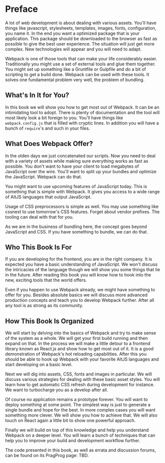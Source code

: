 # Preface

A lot of web development is about dealing with various assets. You'll have things like javascript, stylesheets, templates, images, fonts, configuration, you name it. In the end you want a optimized package that is your application. This package should be downloaded to the browser as fast as possible to give the best user experience. The situation will just get more complex. New technologies will appear and you will need to adapt.

Webpack is one of those tools that can make your life considerably easier. Traditionally you might use a set of external tools and glue them together. You might set up something like a Gruntfile or Gulpfile and do a bit of scripting to get a build done. Webpack can be used with these tools. It solves one fundamental problem very well, the problem of bundling.

## What's In It for You?

In this book we will show you how to get most out of Webpack. It can be an intimidating tool to adopt. There is plenty of documentation and the tool will most likely look a bit foreign to you. You'll have things like `webpack.config.js` that is filled with cryptic lines. In addition you will have a bunch of `require`'s and such in your files.

## What Does Webpack Offer?

In the olden days we just concatenated our scripts. Now you need to deal with a variety of assets while making sure everything works as fast as possible. You don't want to have your client to load megabytes of JavaScript over the wire. You'll want to split up your bundles and optimize the JavaScript. Webpack can do that.

You might want to use upcoming features of JavaScript today. This is something that is simple with Webpack. It gives you access to a wide range of AltJS languages that output JavaScript.

Usage of CSS preprocessors is simple as well. You may use something like cssnext to use tomorrow's CSS features. Forget about vendor prefixes. The tooling can deal with that for you.

As we are in the business of bundling here, the concept goes beyond JavaScript and CSS. If you have something to bundle, we can do that.

## Who This Book Is For

If you are developing for the frontend, you are in the right company. It is expected you have a basic understanding of JavaScript. We won't discuss the intricacies of the language though we will show you some things that lie in the future. After reading this book you will know how to hook into the new, exciting tools that the world offers.

Even if you happen to use Webpack already, we might have something to offer for you. Besides absolute basics we will discuss more advanced production concepts and teach you to develop Webpack further. After all any tool is as strong as its community.

## How This Book Is Organized

We will start by delving into the basics of Webpack and try to make sense of the system as a whole. We will get your first build running and then expand on that. In the process we will make a little detour to a frontend library known as React.js and show how to get most out of it. It is a good demonstration of Webpack's hot reloading capabilities. After this you should be able to hook up Webpack with your favorite AltJS languages and start developing on a basic level.

Next we will dig into assets, CSS, fonts and images in particular. We will discuss various strategies for dealing with these basic asset styles. You will learn how to get automatic CSS refresh during development for instance. We want to turbocharge you as a develop after all.

Of course no application remains a prototype forever. You will want to deploy something at some point. The simplest way is just to generate a single bundle and hope for the best. In more complex cases you will want something more clever. We will show you how to achieve that. We will also touch on React again a little bit to show one powerful approach.

Finally we will build on top of this knowledge and help you understand Webpack on a deeper level. You will learn a bunch of techniques that can help you to improve your build and development workflow further.

The code presented in this book, as well as errata and discussion forums, can be found on its PragProg page: TBD.
